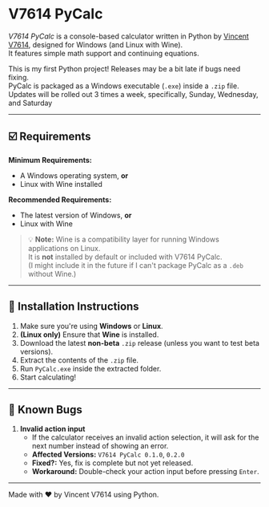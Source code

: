# V7614 PyCalc

*V7614 PyCalc* is a console-based calculator written in Python by [Vincent V7614](https://github.com/V7614), designed for Windows (and Linux with Wine).  
It features simple math support and continuing equations.

This is my first Python project! Releases may be a bit late if bugs need fixing.  
PyCalc is packaged as a Windows executable (`.exe`) inside a `.zip` file.
Updates will be rolled out 3 times a week, specifically, Sunday, Wednesday, and Saturday

---

## ☑️ Requirements

**Minimum Requirements:**
- A Windows operating system, **or**
- Linux with Wine installed

**Recommended Requirements:**
- The latest version of Windows, **or**
- Linux with Wine

> 💡 **Note:** Wine is a compatibility layer for running Windows applications on Linux.  
> It is **not** installed by default or included with V7614 PyCalc.  
> (I might include it in the future if I can't package PyCalc as a `.deb` without Wine.)

---

## 🚀 Installation Instructions

1. Make sure you're using **Windows** or **Linux**.
2. **(Linux only)** Ensure that **Wine** is installed.
3. Download the latest **non-beta** `.zip` release (unless you want to test beta versions).
4. Extract the contents of the `.zip` file.
5. Run `PyCalc.exe` inside the extracted folder.
6. Start calculating!

---

## 🐞 Known Bugs

1. **Invalid action input**  
   - If the calculator receives an invalid action selection, it will ask for the next number instead of showing an error.
   - **Affected Versions:** `V7614 PyCalc 0.1.0`, `0.2.0`  
   - **Fixed?:** Yes, fix is complete but not yet released.  
   - **Workaround:** Double-check your action input before pressing `Enter`.

---

Made with ❤️ by Vincent V7614 using Python.
